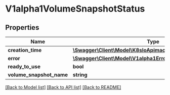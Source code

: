 # V1alpha1VolumeSnapshotStatus

## Properties
Name | Type | Description | Notes
------------ | ------------- | ------------- | -------------
**creation_time** | [**\Swagger\Client\Model\K8sIoApimachineryPkgApisMetaV1Time**](K8sIoApimachineryPkgApisMetaV1Time.md) |  | [optional] 
**error** | [**\Swagger\Client\Model\V1alpha1Error**](V1alpha1Error.md) |  | [optional] 
**ready_to_use** | **bool** |  | [optional] 
**volume_snapshot_name** | **string** |  | 

[[Back to Model list]](../README.md#documentation-for-models) [[Back to API list]](../README.md#documentation-for-api-endpoints) [[Back to README]](../README.md)


